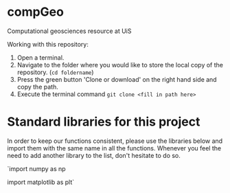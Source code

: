 # compGeo
Computational geosciences resource at UiS



Working with this repository:
1. Open a terminal.
2. Navigate to the folder where you would like to store the local copy of the repository. (`cd foldername`)
3. Press the green button 'Clone or download' on the right hand side and copy the path.
4. Execute the terminal command `git clone <fill in path here>`






# Standard libraries for this project
In order to keep our functions consistent, please use the libraries below and import them with the same name in all the functions. Whenever you feel the need to add another library to the list, don't hesitate to do so.

`import numpy as np

import matplotlib as plt`

